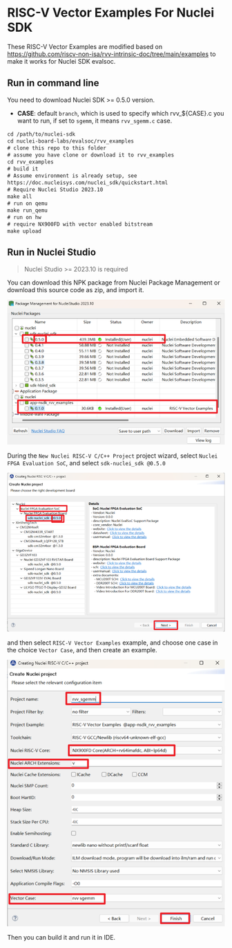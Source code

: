 # RISC-V Vector Examples For Nuclei SDK

These RISC-V Vector Examples are modified based on https://github.com/riscv-non-isa/rvv-intrinsic-doc/tree/main/examples
to make it works for Nuclei SDK evalsoc.

## Run in command line

You need to download Nuclei SDK >= 0.5.0 version.

* **CASE**: default `branch`, which is used to specify which rvv_${CASE}.c you want to run, if set to `sgemm`, it means `rvv_sgemm.c` case.


~~~shell
cd /path/to/nuclei-sdk
cd nuclei-board-labs/evalsoc/rvv_examples
# clone this repo to this folder
# assume you have clone or download it to rvv_examples
cd rvv_examples
# build it
# Assume environment is already setup, see https://doc.nucleisys.com/nuclei_sdk/quickstart.html
# Require Nuclei Studio 2023.10
make all
# run on qemu
make run_qemu
# run on hw
# require NX900FD with vector enabled bitstream
make upload
~~~

## Run in Nuclei Studio

> Nuclei Studio >= 2023.10 is required

You can download this NPK package from Nuclei Package Management or download this source code as zip, and import it.

![Import NPK](asserts/import_npk.png)

During the `New Nuclei RISC-V C/C++ Project` project wizard, select `Nuclei FPGA Evaluation SoC`, and select `sdk-nuclei_sdk @0.5.0`

![Select SDK in Project Wizard](asserts/wizard_select_sdk.png)

and then select `RISC-V Vector Examples` example, and choose one case in the choice `Vector Case`, and then create an example.

![Select RVV Case](asserts/wizard_select_rvv_case.png)

Then you can build it and run it in IDE.


